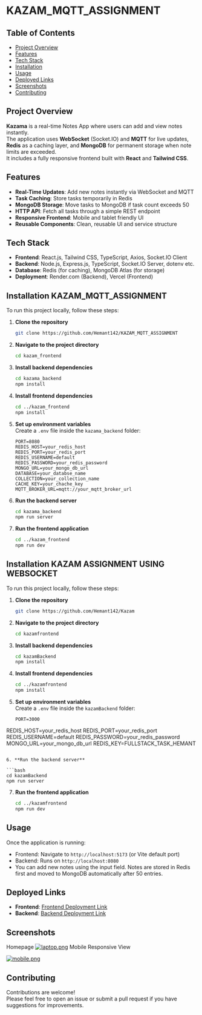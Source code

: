 # KAZAM_MQTT_ASSIGNMENT


## Table of Contents

- [Project Overview](#project-overview)
- [Features](#features)
- [Tech Stack](#tech-stack)
- [Installation](#installation)
- [Usage](#usage)
- [Deployed Links](#deployed-links)
- [Screenshots](#screenshots)
- [Contributing](#contributing)


## Project Overview

**Kazama** is a real-time Notes App where users can add and view notes instantly.  
The application uses **WebSocket** (Socket.IO) and **MQTT** for live updates, **Redis** as a caching layer, and **MongoDB** for permanent storage when note limits are exceeded.  
It includes a fully responsive frontend built with **React** and **Tailwind CSS**.

## Features

- **Real-Time Updates**: Add new notes instantly via WebSocket and MQTT
- **Task Caching**: Store tasks temporarily in Redis
- **MongoDB Storage**: Move tasks to MongoDB if task count exceeds 50
- **HTTP API**: Fetch all tasks through a simple REST endpoint
- **Responsive Frontend**: Mobile and tablet friendly UI
- **Reusable Components**: Clean, reusable UI and service structure

## Tech Stack

- **Frontend**: React.js, Tailwind CSS, TypeScript, Axios, Socket.IO Client
- **Backend**: Node.js, Express.js, TypeScript, Socket.IO Server, dotenv etc.
- **Database**: Redis (for caching), MongoDB Atlas (for storage)
- **Deployment**: Render.com (Backend), Vercel (Frontend)

## Installation KAZAM_MQTT_ASSIGNMENT

To run this project locally, follow these steps:

1. **Clone the repository**

   ```bash
   git clone https://github.com/Hemant142/KAZAM_MQTT_ASSIGNMENT
   ```

2. **Navigate to the project directory**

   ```bash
   cd kazam_frontend
   ```

3. **Install backend dependencies**

   ```bash
   cd kazama_backend
   npm install
   ```

4. **Install frontend dependencies**

   ```bash
   cd ../kazam_frontend
   npm install
   ```

5. **Set up environment variables**  
   Create a `.env` file inside the `kazama_backend` folder:

   ```plaintext
   PORT=8080
   REDIS_HOST=your_redis_host
   REDIS_PORT=your_redis_port
   REDIS_USERNAME=default
   REDIS_PASSWORD=your_redis_password
   MONGO_URL=your_mongo_db_url
   DATABASE=your_databse_name
   COLLECTION=your_collection_name
   CACHE_KEY=your_chache_key
   MQTT_BROKER_URL=mqtt://your_mqtt_broker_url

   ```

6. **Run the backend server**

   ```bash
   cd kazama_backend
   npm run server
   ```

7. **Run the frontend application**
   ```bash
   cd ../kazam_frontend
   npm run dev
   ```


## Installation KAZAM ASSIGNMENT USING WEBSOCKET

To run this project locally, follow these steps:

1. **Clone the repository**

   ```bash
   git clone https://github.com/Hemant142/Kazam
   ```

2. **Navigate to the project directory**

   ```bash
   cd kazamfrontend
   ```
3. **Install backend dependencies**

   ```bash
   cd kazamBackend
   npm install
   ```

4. **Install frontend dependencies**

   ```bash
   cd ../kazamfrontend
   npm install
   ```

5. **Set up environment variables**  
   Create a `.env` file inside the `kazamBackend` folder:

   ```plaintext
   PORT=3000
  REDIS_HOST=your_redis_host
   REDIS_PORT=your_redis_port
   REDIS_USERNAME=default
   REDIS_PASSWORD=your_redis_password
   MONGO_URL=your_mongo_db_url
   REDIS_KEY=FULLSTACK_TASK_HEMANT
   ```

6. **Run the backend server**

   ```bash
   cd kazamBackend
   npm run server
   ```

7. **Run the frontend application**
   ```bash
   cd ../kazamfrontend
   npm run dev
   ```


## Usage

Once the application is running:

- Frontend: Navigate to `http://localhost:5173` (or Vite default port)
- Backend: Runs on `http://localhost:8080`
- You can add new notes using the input field. Notes are stored in Redis first and moved to MongoDB automatically after 50 entries.

## Deployed Links

- **Frontend**: [Frontend Deployment Link](https://kazam-mqtt-frontend.vercel.app/)
- **Backend**: [Backend Deployment Link](https://kazam-mqtt-api.vercel.app/)

## Screenshots

Homepage
[![laptop.png](https://i.postimg.cc/nz36xwPp/laptop.png)](https://postimg.cc/dkTWmnFx)
Mobile Responsive View

[![mobile.png](https://i.postimg.cc/qvBMX9Hx/mobile.png)](https://postimg.cc/WhKvsY3d)

## Contributing

Contributions are welcome!  
Please feel free to open an issue or submit a pull request if you have suggestions for improvements.


